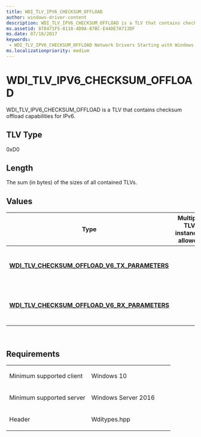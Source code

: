 ```yaml
---
title: WDI_TLV_IPV6_CHECKSUM_OFFLOAD
author: windows-driver-content
description: WDI_TLV_IPV6_CHECKSUM_OFFLOAD is a TLV that contains checksum offload capabilities for IPv6.
ms.assetid: 878471F5-8118-4D0A-87BC-E44DE7A713DF
ms.date: 07/18/2017 
keywords:
 - WDI_TLV_IPV6_CHECKSUM_OFFLOAD Network Drivers Starting with Windows Vista
ms.localizationpriority: medium
---
```


# WDI\_TLV\_IPV6\_CHECKSUM\_OFFLOAD


WDI\_TLV\_IPV6\_CHECKSUM\_OFFLOAD is a TLV that contains checksum offload capabilities for IPv6.

## TLV Type


0xD0

## Length


The sum (in bytes) of the sizes of all contained TLVs.

## Values


| Type                                                                                                 | Multiple TLV instances allowed | Optional | Description                                  |
|------------------------------------------------------------------------------------------------------|--------------------------------|----------|----------------------------------------------|
| [**WDI\_TLV\_CHECKSUM\_OFFLOAD\_V6\_TX\_PARAMETERS**](wdi-tlv-checksum-offload-v6-tx-parameters.md) |                                |          | Parameters for Tx checksum offload for IPv6. |
| [**WDI\_TLV\_CHECKSUM\_OFFLOAD\_V6\_RX\_PARAMETERS**](wdi-tlv-checksum-offload-v6-rx-parameters.md) |                                |          | Parameters for Rx checksum offload for IPv6. |

 

Requirements
------------

<table>
<colgroup>
<col width="50%" />
<col width="50%" />
</colgroup>
<tbody>
<tr class="odd">
<td><p>Minimum supported client</p></td>
<td><p>Windows 10</p></td>
</tr>
<tr class="even">
<td><p>Minimum supported server</p></td>
<td><p>Windows Server 2016</p></td>
</tr>
<tr class="odd">
<td><p>Header</p></td>
<td>Wditypes.hpp</td>
</tr>
</tbody>
</table>

 

 




